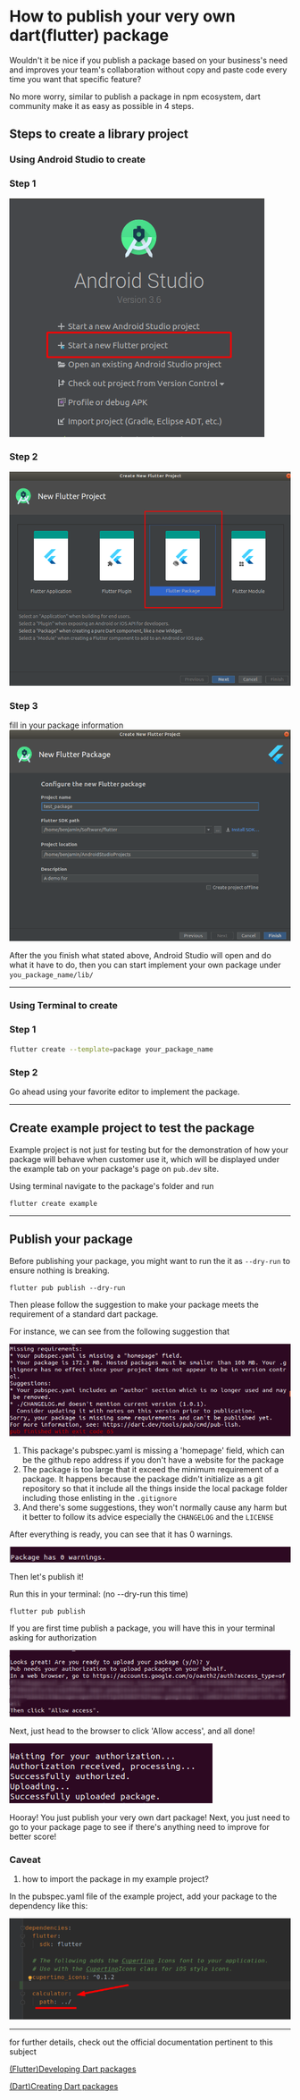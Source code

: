 # How to publish your very own dart(flutter) package

Wouldn't it be nice if you publish a package based on your business's need and improves your team's collaboration without copy and paste code every time you want that specific feature?

No more worry, similar to publish a package in npm ecosystem, dart community make it as easy as possible in 4 steps.


## Steps to create a library project

### Using Android Studio to create

### Step 1
![Step 1](../../images/AS-1.png)

### Step 2
![Step 2](../../images/AS-2.png)

### Step 3
fill in your package information
![Step 3](../../images/AS-3.png)

After the you finish what stated above, Android Studio will open and do what it have to do, then you can start implement your own package under `you_package_name/lib/`

---

### Using Terminal to create

### Step 1
```bash
flutter create --template=package your_package_name
```

### Step 2
Go ahead using your favorite editor to implement the package.

---

## Create example project to test the package
Example project is not just for testing but for the demonstration of how your package will behave when customer use it, which will be displayed under the example tab on your package's page on `pub.dev` site.

Using terminal navigate to the package's folder and run
```
flutter create example
```

---

## Publish your package
Before publishing your package, you might want to run the it as `--dry-run` to ensure nothing is breaking.

```
flutter pub publish --dry-run 
```

Then please follow the suggestion to make your package meets the requirement of a standard dart package.

For instance, we can see from the following suggestion that

![warning and suggestion](../../images/warning_and_suggestion.png)

1. This package's pubspec.yaml is missing a 'homepage' field, which can be the github repo address if you don't have a website for the package
2. The package is too large that it exceed the minimum requirement of a package. It happens because the package didn't initialize as a git repository so that it include all the things inside the local package folder including those enlisting in the `.gitignore`
3. And there's some suggestions, they won't normally cause any harm but it better to follow its advice especially the `CHANGELOG` and the `LICENSE`

After everything is ready, you can see that it has 0 warnings.

![no warning](../../images/done.png)

Then let's publish it!

Run this in your terminal: (no --dry-run this time)
```
flutter pub publish
```

If you are first time publish a package, you will have this in your terminal asking for authorization

![waiting for authorization](../../images/authorization.png)

Next, just head to the browser to click 'Allow access', and all done!

![uploaded](../../images/author_success.png)


Hooray! You just publish your very own dart package!
Next, you just need to go to your package page to see if there's anything need to improve for better score!

### Caveat
1. how to import the package in my example project?

In the pubspec.yaml file of the example project, add your package to the dependency like this:

![how to import local library](../../images/how_to_import_local_library.png)


---
for further details, check out the official documentation pertinent to this subject

[(Flutter)Developing Dart packages](https://flutter.dev/docs/development/packages-and-plugins/developing-packages#dart)

[(Dart)Creating Dart packages](https://dart.dev/guides/libraries/create-library-packages)